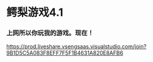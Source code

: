 # 鳄梨游戏4.1
### 上网所以你玩我的游戏。现在！
https://prod.liveshare.vsengsaas.visualstudio.com/join?9B1D5C5A083F8EFF7F5F1B4631A820E8AFB6
